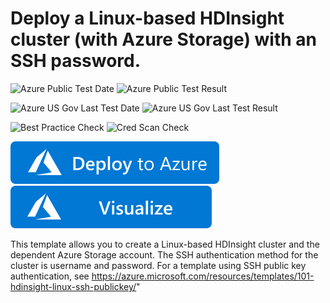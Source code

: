# Deploy a Linux-based HDInsight cluster (with Azure Storage) with an SSH password.

![Azure Public Test Date](https://azurequickstartsservice.blob.core.windows.net/badges/101-hdinsight-linux-ssh-password/PublicLastTestDate.svg)
![Azure Public Test Result](https://azurequickstartsservice.blob.core.windows.net/badges/101-hdinsight-linux-ssh-password/PublicDeployment.svg)

![Azure US Gov Last Test Date](https://azurequickstartsservice.blob.core.windows.net/badges/101-hdinsight-linux-ssh-password/FairfaxLastTestDate.svg)
![Azure US Gov Last Test Result](https://azurequickstartsservice.blob.core.windows.net/badges/101-hdinsight-linux-ssh-password/FairfaxDeployment.svg)

![Best Practice Check](https://azurequickstartsservice.blob.core.windows.net/badges/101-hdinsight-linux-ssh-password/BestPracticeResult.svg)
![Cred Scan Check](https://azurequickstartsservice.blob.core.windows.net/badges/101-hdinsight-linux-ssh-password/CredScanResult.svg)

[![Deploy To Azure](https://raw.githubusercontent.com/Azure/azure-quickstart-templates/master/1-CONTRIBUTION-GUIDE/images/deploytoazure.svg?sanitize=true)]("https://portal.azure.com/#create/Microsoft.Template/uri/https%3A%2F%2Fraw.githubusercontent.com%2FAzure%2Fazure-quickstart-templates%2Fmaster%2F101-hdinsight-linux-ssh-password%2Fazuredeploy.json")  [![Visualize](https://raw.githubusercontent.com/Azure/azure-quickstart-templates/master/1-CONTRIBUTION-GUIDE/images/visualizebutton.svg?sanitize=true)]("http://armviz.io/#/?load=https%3A%2F%2Fraw.githubusercontent.com%2FAzure%2Fazure-quickstart-templates%2Fmaster%2F101-hdinsight-linux-ssh-password%2Fazuredeploy.json")
    


    


This template allows you to create a Linux-based HDInsight cluster and the dependent Azure Storage account. The SSH authentication method for the cluster is username and password. For a template using SSH public key authentication, see https://azure.microsoft.com/resources/templates/101-hdinsight-linux-ssh-publickey/"

